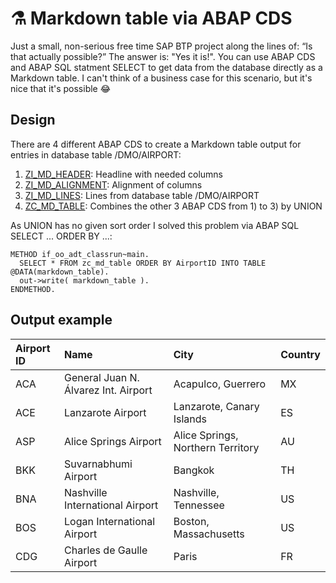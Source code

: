 # ⚗️ Markdown table via ABAP CDS

Just a small, non-serious free time SAP BTP project along the lines of: “Is that actually possible?” The answer is: "Yes it is!". You can use ABAP CDS and ABAP SQL statment SELECT to get data from the database directly as a Markdown table. I can't think of a business case for this scenario, but it's nice that it's possible 😂

## Design

There are 4 different ABAP CDS to create a Markdown table output for entries in database table /DMO/AIRPORT:

1) [ZI_MD_HEADER](/src/zi_md_header.ddls.asddls): Headline with needed columns
2) [ZI_MD_ALIGNMENT](/src/zi_md_alignment.ddls.asddls): Alignment of columns
3) [ZI_MD_LINES](/src/zi_md_lines.ddls.asddls): Lines from database table /DMO/AIRPORT
4) [ZC_MD_TABLE](/src/zc_md_table.ddls.asddls): Combines the other 3 ABAP CDS from 1) to 3) by UNION

As UNION has no given sort order I solved this problem via ABAP SQL SELECT ... ORDER BY ...:
```abap
METHOD if_oo_adt_classrun~main.
  SELECT * FROM zc_md_table ORDER BY AirportID INTO TABLE @DATA(markdown_table).
  out->write( markdown_table ).
ENDMETHOD.
```

## Output example

|         **Airport ID**    |         Name                                     |         City                                 |         Country    |     
|         :---              |         :---                                     |         :---                                 |         :---       |     
|         ACA               |         General Juan N. Álvarez Int. Airport     |         Acapulco, Guerrero                   |         MX         |     
|         ACE               |         Lanzarote Airport                        |         Lanzarote, Canary Islands            |         ES         |     
|         ASP               |         Alice Springs Airport                    |         Alice Springs, Northern Territory    |         AU         |     
|         BKK               |         Suvarnabhumi Airport                     |         Bangkok                              |         TH         |     
|         BNA               |         Nashville International Airport          |         Nashville, Tennessee                 |         US         |     
|         BOS               |         Logan International Airport              |         Boston, Massachusetts                |         US         |     
|         CDG               |         Charles de Gaulle Airport                |         Paris                                |         FR         |     

